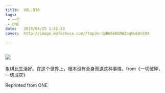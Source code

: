 ```yaml
---
title:	VOL.930
tags:
 - 一个
 - ONE
date:	2015/04/25 1:42:23
cover:	http://image.wufazhuce.com/FtmpJvrdpRWSkRGMWZoqGwEAnCOX

---
```

![](http://image.wufazhuce.com/FtmpJvrdpRWSkRGMWZoqGwEAnCOX)
---

象棋比生活好。在这个世界上，根本没有全身而退这种事情。from《一切破碎，一切成灰》
 
Reprinted from ONE
